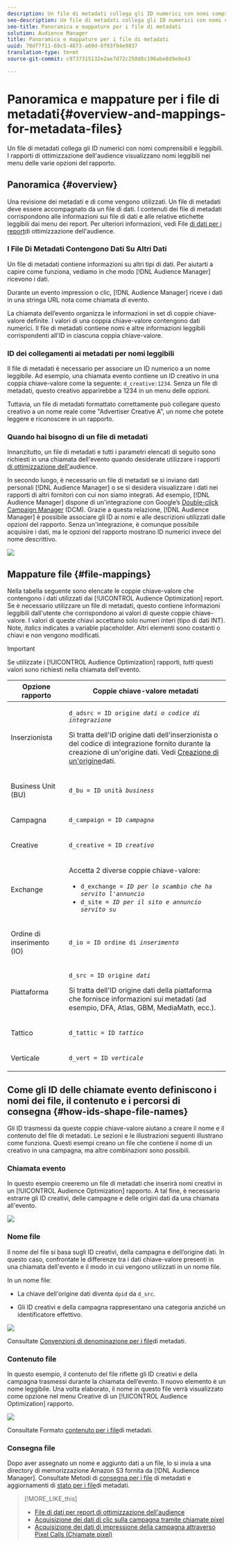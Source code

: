 ```yaml
---
description: Un file di metadati collega gli ID numerici con nomi comprensibili e leggibili. I rapporti di ottimizzazione dell'audience visualizzano nomi leggibili nei menu delle varie opzioni del rapporto.
seo-description: Un file di metadati collega gli ID numerici con nomi comprensibili e leggibili. I rapporti di ottimizzazione dell'audience visualizzano nomi leggibili nei menu delle varie opzioni del rapporto.
seo-title: Panoramica e mappature per i file di metadati
solution: Audience Manager
title: Panoramica e mappature per i file di metadati
uuid: 70df7f11-69c5-4873-a69d-8f93f94e9837
translation-type: tm+mt
source-git-commit: c9737315132e2ae7d72c250d8c196abe8d9e0e43

---
```



# Panoramica e mappature per i file di metadati{#overview-and-mappings-for-metadata-files}

Un file di metadati collega gli ID numerici con nomi comprensibili e leggibili. I rapporti di ottimizzazione dell'audience visualizzano nomi leggibili nei menu delle varie opzioni del rapporto.

## Panoramica {#overview}

Una revisione dei metadati e di come vengono utilizzati. Un file di metadati deve essere accompagnato da un file di dati. I contenuti dei file di metadati corrispondono alle informazioni sui file di dati e alle relative etichette leggibili dai menu dei report. Per ulteriori informazioni, vedi File [di dati per i report](../../../reporting/audience-optimization-reports/metadata-files-intro/datafiles-intro.md)di ottimizzazione dell'audience.

### I File Di Metadati Contengono Dati Su Altri Dati

Un file di metadati contiene informazioni su altri tipi di dati. Per aiutarti a capire come funziona, vediamo in che modo [!DNL Audience Manager] ricevono i dati.

Durante un evento impression o clic, [!DNL Audience Manager] riceve i dati in una stringa URL nota come chiamata *di* evento.

La chiamata dell’evento organizza le informazioni in set di coppie chiave-valore definite. I valori di una coppia chiave-valore contengono dati numerici. Il file di metadati contiene nomi e altre informazioni leggibili corrispondenti all'ID in ciascuna coppia chiave-valore.

### ID dei collegamenti ai metadati per nomi leggibili

Il file di metadati è necessario per associare un ID numerico a un nome leggibile. Ad esempio, una chiamata evento contiene un ID creativo in una coppia chiave-valore come la seguente: `d_creative:1234`. Senza un file di metadati, questo creativo apparirebbe a 1234 in un menu delle opzioni.

Tuttavia, un file di metadati formattato correttamente può collegare questo creativo a un nome reale come "Advertiser Creative A", un nome che potete leggere e riconoscere in un rapporto.

### Quando hai bisogno di un file di metadati

Innanzitutto, un file di metadati e tutti i parametri elencati di seguito sono richiesti in una chiamata dell'evento quando desiderate utilizzare i rapporti [di ottimizzazione dell'](../../../reporting/audience-optimization-reports/audience-optimization-reports.md)audience.

In secondo luogo, è necessario un file di metadati se si inviano dati personali [!DNL Audience Manager] o se si desidera visualizzare i dati nei rapporti di altri fornitori con cui non siamo integrati. Ad esempio, [!DNL Audience Manager] dispone di un'integrazione con Google’s [Double-click Campaign Manager](../../../reporting/audience-optimization-reports/aor-advertisers/import-dcm.md) (DCM). Grazie a questa relazione, [!DNL Audience Manager] è possibile associare gli ID ai nomi e alle descrizioni utilizzati dalle opzioni del rapporto. Senza un'integrazione, è comunque possibile acquisire i dati, ma le opzioni del rapporto mostrano ID numerici invece del nome descrittivo.

![](assets/metadata_menu.png)

## Mappature file {#file-mappings}

Nella tabella seguente sono elencate le coppie chiave-valore che contengono i dati utilizzati dai [!UICONTROL Audience Optimization] report. Se è necessario utilizzare un file di metadati, questo contiene informazioni leggibili dall'utente che corrispondono ai valori di queste coppie chiave-valore. I valori di queste chiavi accettano solo numeri interi (tipo di dati INT). Note, *italics* indicates a variable placeholder. Altri elementi sono costanti o chiavi e non vengono modificati.

>[!IMPORTANT]
>
>Se utilizzate i [!UICONTROL Audience Optimization] rapporti, *tutti* questi valori sono richiesti nella chiamata dell'evento.

<table id="table_B2C8C493080E449CA71C4EF07D9476BD"> 
 <thead> 
  <tr> 
   <th colname="col1" class="entry"> Opzione rapporto </th> 
   <th colname="col2" class="entry"> Coppie chiave-valore metadati </th> 
  </tr> 
 </thead>
 <tbody> 
  <tr> 
   <td colname="col1"> <p>Inserzionista </p> </td> 
   <td colname="col2"> <p> <code>d_adsrc = ID origine <i>dati o codice di integrazione</i></code> </p> <p>Si tratta dell'ID origine dati dell'inserzionista o del codice di integrazione fornito durante la creazione di un'origine dati. Vedi <a href="../../../features/manage-datasources.md#create-data-source"> Creazione di un'origine</a>dati. </p> </td> 
  </tr> 
  <tr> 
   <td colname="col1"> <p>Business Unit (BU) </p> </td> 
   <td colname="col2"> <p> <code>d_bu = ID unità <i>business</i></code> </p> </td> 
  </tr> 
  <tr> 
   <td colname="col1"> <p>Campagna </p> </td> 
   <td colname="col2"> <p> <code>d_campaign = ID <i>campagna</i></code> </p> </td> 
  </tr> 
  <tr> 
   <td colname="col1"> <p>Creative </p> </td> 
   <td colname="col2"> <p> <code>d_creative = ID <i>creativo</i></code> </p> </td> 
  </tr> 
  <tr> 
   <td colname="col1"> <p>Exchange </p> </td> 
   <td colname="col2"> <p>Accetta 2 diverse coppie chiave-valore: </p> 
    <ul id="ul_3B3B751A8A134096B0912E81A0983B9D"> 
     <li id="li_57BAC45A7B274AB695945E174A4D8A35"> <code>d_exchange = <i>ID per lo scambio che ha servito l'annuncio</i></code> </li> 
     <li id="li_CCDF00DE59D3451C8EF590DD3E1A806D"> <code>d_site = <i>ID per il sito e annuncio servito su</i></code> </li> 
    </ul> </td> 
  </tr> 
  <tr> 
   <td colname="col1"> <p>Ordine di inserimento (IO) </p> </td> 
   <td colname="col2"> <p> <code>d_io = ID ordine di <i>inserimento</i></code> </p> </td> 
  </tr> 
  <tr> 
   <td colname="col1"> <p>Piattaforma </p> </td> 
   <td colname="col2"> <p> <code>d_src = ID origine <i>dati</i></code> </p> <p>Si tratta dell'ID origine <a href="../../../features/datasources-list-and-settings.md#data-sources-list-and-settings"></a> dati della piattaforma che fornisce informazioni sui metadati (ad esempio, DFA, Atlas, GBM, MediaMath, ecc.). </p> </td> 
  </tr> 
  <tr> 
   <td colname="col1"> <p>Tattico </p> </td> 
   <td colname="col2"> <p> <code>d_tattic = ID <i>tattico</i></code> </p> </td> 
  </tr> 
  <tr> 
   <td colname="col1"> <p>Verticale </p> </td> 
   <td colname="col2"> <p> <code>d_vert = ID <i>verticale</i></code> </p> </td> 
  </tr> 
 </tbody> 
</table>

## Come gli ID delle chiamate evento definiscono i nomi dei file, il contenuto e i percorsi di consegna {#how-ids-shape-file-names}

Gli ID trasmessi da queste coppie chiave-valore aiutano a creare il nome e il contenuto del file di metadati. Le sezioni e le illustrazioni seguenti illustrano come funziona. Questi esempi creano un file che contiene il nome di un creativo in una campagna, ma altre combinazioni sono possibili.

### Chiamata evento

In questo esempio creeremo un file di metadati che inserirà nomi creativi in un [!UICONTROL Audience Optimization] rapporto. A tal fine, è necessario estrarre gli ID creativi, delle campagne e delle origini dati da una chiamata all'evento.

![](assets/metadata_file_event.png)

### Nome file

Il nome del file si basa sugli ID creativi, della campagna e dell’origine dati. In questo caso, confrontate le differenze tra i dati chiave-valore presenti in una chiamata dell'evento e il modo in cui vengono utilizzati in un nome file.

In un nome file:

* La chiave dell'origine dati diventa `dpid` da `d_src`.

* Gli ID creativi e della campagna rappresentano una categoria anziché un identificatore effettivo.

![](assets/metadata_file_name.png)

Consultate [Convenzioni di denominazione per i file](../../../reporting/audience-optimization-reports/metadata-files-intro/metadata-file-names.md)di metadati.

### Contenuto file

In questo esempio, il contenuto del file riflette gli ID creativi e della campagna trasmessi durante la chiamata dell’evento. Il nuovo elemento è un nome leggibile. Una volta elaborato, il nome in questo file verrà visualizzato come opzione nel menu Creative di un [!UICONTROL Audience Optimization] rapporto.

![](assets/metadata_file_contents.png)

Consultate Formato [contenuto per i file](../../../reporting/audience-optimization-reports/metadata-files-intro/metadata-file-contents.md)di metadati.

### Consegna file

Dopo aver assegnato un nome e aggiunto dati a un file, lo si invia a una directory di memorizzazione Amazon S3 fornita da [!DNL Audience Manager]. Consultate Metodi di [consegna per i file](../../../reporting/audience-optimization-reports/metadata-files-intro/metadata-delivery-methods.md) di metadati e aggiornamenti di [stato per i file](../../../reporting/audience-optimization-reports/metadata-files-intro/metadata-update-status.md)di metadati.

>[!MORE_LIKE_this]
>
>* [File di dati per report di ottimizzazione dell'audience](../../../reporting/audience-optimization-reports/metadata-files-intro/datafiles-intro.md)
>* [Acquisizione dei dati di clic sulla campagna tramite chiamate pixel](../../../integration/media-data-integration/click-data-pixels.md)
>* [Acquisizione dei dati di impressione della campagna attraverso Pixel Calls (Chiamate pixel)](../../../integration/media-data-integration/impression-data-pixels.md)

